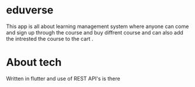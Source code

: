 # eduverse

This app is all about learning management system where anyone can come and sign up through the course and buy diffrent course and can also add the intrested the course to the cart .

# About tech 
Written in flutter and use of REST API's is there 


